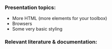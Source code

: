 ### Presentation topics:
- More HTML (more elements for your toolbox)
- Browsers
- Some very basic styling

### Relevant literature & documentation:
